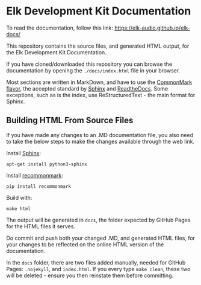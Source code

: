 # Elk Development Kit Documentation

To read the documentation, follow this link: https://elk-audio.github.io/elk-docs/

This repository contains the source files, and generated HTML output, for the Elk Development Kit Documentation.

If you have cloned/downloaded this repository you can browse the documentation by opening the `./docs/index.html` file in your browser.

Most sections are written in MarkDown, and have to use the [CommonMark flavor](https://commonmark.org/), the accepted standard by [Sphinx](http://www.sphinx-doc.org) and [ReadtheDocs](https://readthedocs.com/). Some exceptions, such as is the index, use ReStructuredText - the main format for Sphinx.

## Building HTML From Source Files

If you have made any changes to an .MD documentation file, you also need to take the below steps to make the changes available through the web link.

Install [Sphinx](http://www.sphinx-doc.org/en/stable/):

	apt-get install python3-sphinx

Install [recommonmark](https://github.com/rtfd/recommonmark):

	pip install recommonmark

Build with:

	make html

The output will be generated in `docs`, the folder expected by GitHub Pages for the HTML files it serves. 

Do commit and push both your changed .MD, and generated HTML files, for your changes to be reflected on the online HTML version of the documentation.

In the  `docs` folder, there are two files added manually, needed for GitHub Pages: `.nojekyll`, and `index.html`. If you every type `make clean`, these two will be deleted - ensure you then reinstate them before committing.


